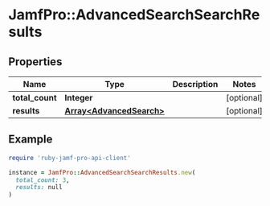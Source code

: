 # JamfPro::AdvancedSearchSearchResults

## Properties

| Name | Type | Description | Notes |
| ---- | ---- | ----------- | ----- |
| **total_count** | **Integer** |  | [optional] |
| **results** | [**Array&lt;AdvancedSearch&gt;**](AdvancedSearch.md) |  | [optional] |

## Example

```ruby
require 'ruby-jamf-pro-api-client'

instance = JamfPro::AdvancedSearchSearchResults.new(
  total_count: 3,
  results: null
)
```

